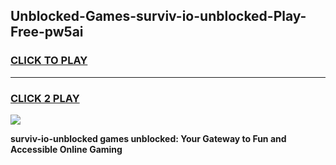 
## Unblocked-Games-surviv-io-unblocked-Play-Free-pw5ai
<h3>
<a href="https://premium76.site?title=surviv-io-unblocked&ref=18A1">CLICK TO PLAY</a></h3>
<hr>

<h3>
<a href="https://premium76.site?title=surviv-io-unblocked&ref=18A1">CLICK 2 PLAY</a>
  
</h3>

<a href="https://premium76.site?title=surviv-io-unblocked&ref=18A1"><img src="https://clearcache.store/games.png"></a>


**surviv-io-unblocked games unblocked: Your Gateway to Fun and Accessible Online Gaming**
